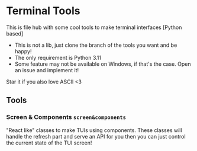 # Terminal Tools                                                                    
This is file hub with some cool tools to make terminal interfaces [Python based]
* This is not a lib, just clone the branch of the tools you want and be happy!
* The only requirement is Python 3.11
* Some feature may not be available on Windows, if that's the case. Open an issue and implement it!

Star it if you also love ASCII <3

## Tools 
### Screen & Components `screen&components`
"React like" classes to make TUIs using components. These classes will handle the refresh part and serve an API for you then you can just control the current state of the TUI screen!
